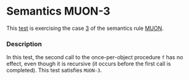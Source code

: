 # Semantics MUON-3

This [test](.) is exercising the case [3](../Readme.md) of the semantics rule [MUON](../../muon/Readme.md).

### Description

In this test, the second call to the once-per-object procedure `f` has no effect, even though it is recursive (it occurs before the first call is completed). This test satisfies `MUON-3`.
